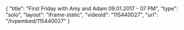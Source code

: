 {
    "title": "First Friday with Amy and Adam 09.01.2017 - 07 PM",
    "type": "solo",
    "layout": "iframe-static",
    "videoId": "115440027",
    "url": "\/tvpembed\/115440027"
}